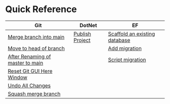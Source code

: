 # Quick Reference

|  Git   | DotNet    | EF |
|-----------|--------------|--|
| [Merge branch into main](git/MergeBranchIntoMain.md) | [Publish Project](dotnet/PublishProject.md) | [Scaffold an existing database](ef/scaffold.md) |
| [Move to head of branch](git/MoveToHeadOfBranch.md) | | [Add migration](ef/migration.md) |
| [After Renaming of master to main](git/AfterRenamingMasterToMain.md) | | [Script migration](ef/script.md) |
| [Reset Git GUI Here Window](git/ResetGitGUIHereWindow.md) | |
| [Undo All Changes](git/UndoAllUncommittedAndUnsavedChanges.md) | |
| [Squash merge branch](git/SquashMergeAndDeleteBranch.md) | |


